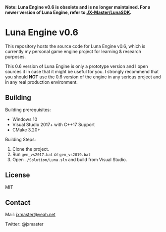 **Note: Luna Engine v0.6 is obsolete and is no longer maintained. For a newer version of Luna Engine, refer to [JX-Master/LunaSDK](https://github.com/JX-Master/LunaSDK).**

# Luna Engine v0.6

This repository hosts the source code for Luna Engine v0.6, which is currently my personal game engine project for learning & research purposes.

This 0.6 version of Luna Engine is only a prototype version and I open sources it in case that it might be useful for you. I strongly recommend that you should **NOT** use the 0.6 version of the engine in any serious project and in any real production environment.

## Building

Building prerequisites:

* Windows 10
* Visual Studio 2017+ with C++17 Support
* CMake 3.20+

Building Steps:

1. Clone the project.
3. Run `gen_vs2017.bat` or `gen_vs2019.bat`
3. Open `./Solution/Luna.sln` and build from Visual Studio.

## License

MIT

## Contact

Mail: jxmaster@yeah.net

Twitter: @jxmaster